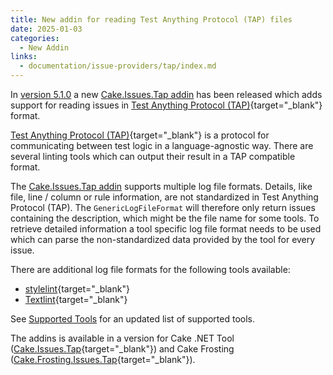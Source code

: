 ```yaml
---
title: New addin for reading Test Anything Protocol (TAP) files
date: 2025-01-03
categories:
  - New Addin
links:
  - documentation/issue-providers/tap/index.md
---
```


In [version 5.1.0] a new [Cake.Issues.Tap addin] has been released which adds support for reading issues in [Test Anything Protocol (TAP)]{target="_blank"} format.

<!-- more -->

[Test Anything Protocol (TAP)]{target="_blank"} is a protocol for communicating between test logic in a language-agnostic way.
There are several linting tools which can output their result in a TAP compatible format.

The [Cake.Issues.Tap addin] supports multiple log file formats.
Details, like file, line / column or rule information, are not standardized in Test Anything Protocol (TAP).
The `GenericLogFileFormat` will therefore only return issues containing the description, which might be the file name for some tools.
To retrieve detailed information a tool specific log file format needs to be used which can parse the non-standardized data provided by the tool for every issue.

There are additional log file formats for the following tools available:

* [stylelint](https://stylelint.io/){target="_blank"}
* [Textlint](https://textlint.github.io/){target="_blank"}

See [Supported Tools] for an updated list of supported tools.

The addins is available in a version for Cake .NET Tool ([Cake.Issues.Tap]{target="_blank"})
and Cake Frosting ([Cake.Frosting.Issues.Tap]{target="_blank"}).

[version 5.1.0]: 2025-01-03-cake-issues-v5.1.0-released.md
[Cake.Issues.Tap addin]: ../../documentation/issue-providers/tap/index.md
[Test Anything Protocol (TAP)]: https://testanything.org/
[Supported Tools]: ../../documentation/supported-tools.md
[Cake.Issues.Tap]: https://www.nuget.org/packages/Cake.Issues.Tap
[Cake.Frosting.Issues.Tap]: https://www.nuget.org/packages/Cake.Frosting.Issues.Tap
